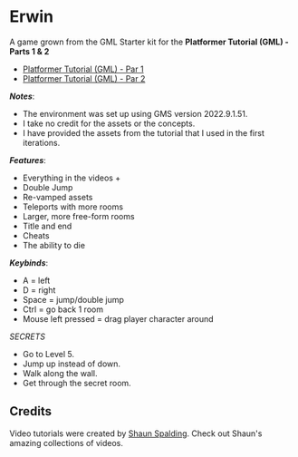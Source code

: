 # Erwin

A game grown from the GML Starter kit for the **Platformer Tutorial (GML) - Parts 1 & 2**  

* [Platformer Tutorial (GML) - Par 1](https://youtu.be/2z4981CxFkw)
* [Platformer Tutorial (GML) - Par 2](https://youtu.be/CUFm5DZm-A8)

***Notes***: 

* The environment was set up using GMS version 2022.9.1.51. 
* I take no credit for the assets or the concepts.
* I have provided the assets from the tutorial that I used in the first iterations.

***Features***:

* Everything in the videos +
* Double Jump
* Re-vamped assets
* Teleports with more rooms
* Larger, more free-form rooms
* Title and end
* Cheats
* The ability to die

***Keybinds***:

* A = left
* D = right
* Space = jump/double jump
* Ctrl = go back 1 room
* Mouse left pressed = drag player character around

*SECRETS*
* Go to Level 5.
* Jump up instead of down.
* Walk along the wall.
* Get through the secret room.
## Credits
Video tutorials were created by [Shaun Spalding](https://www.youtube.com/c/ShaunSpalding).
Check out Shaun's amazing collections of videos.

